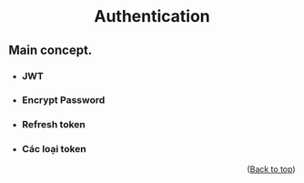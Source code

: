 <div id="top"></div>

<br />
<div align="center">
  <h1 align="center">Authentication</h1>
</div>

## Main concept.

- ### JWT
- ### Encrypt Password
- ### Refresh token
- ### Các loại token

<p align="right">(<a href="#top">Back to top</a>)</p>
